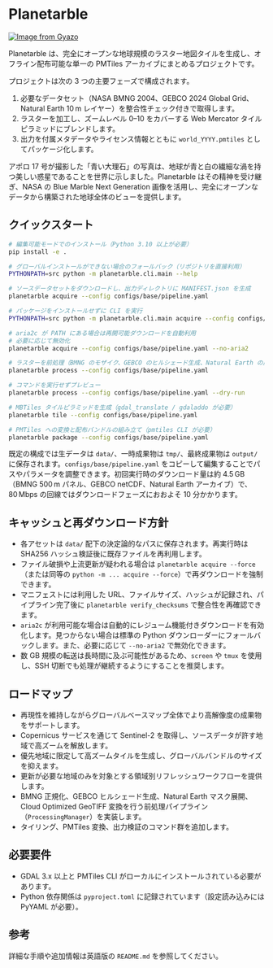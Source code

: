 # Planetarble

[![Image from Gyazo](https://i.gyazo.com/aefeffdeb3c3575ff02037a8509c4d7c.png)](https://gyazo.com/aefeffdeb3c3575ff02037a8509c4d7c)

Planetarble は、完全にオープンな地球規模のラスター地図タイルを生成し、オフライン配布可能な単一の PMTiles アーカイブにまとめるプロジェクトです。

プロジェクトは次の 3 つの主要フェーズで構成されます。

1. 必要なデータセット（NASA BMNG 2004、GEBCO 2024 Global Grid、Natural Earth 10 m レイヤー）を整合性チェック付きで取得します。
2. ラスターを加工し、ズームレベル 0–10 をカバーする Web Mercator タイルピラミッドにブレンドします。
3. 出力を付属メタデータやライセンス情報とともに `world_YYYY.pmtiles` としてパッケージ化します。

アポロ 17 号が撮影した「青い大理石」の写真は、地球が青と白の繊細な渦を持つ美しい惑星であることを世界に示しました。Planetarble はその精神を受け継ぎ、NASA の Blue Marble Next Generation 画像を活用し、完全にオープンなデータから構築された地球全体のビューを提供します。

## クイックスタート

```bash
# 編集可能モードでのインストール（Python 3.10 以上が必要）
pip install -e .

# グローバルインストールができない場合のフォールバック（リポジトリを直接利用）
PYTHONPATH=src python -m planetarble.cli.main --help

# ソースデータセットをダウンロードし、出力ディレクトリに MANIFEST.json を生成
planetarble acquire --config configs/base/pipeline.yaml

# パッケージをインストールせずに CLI を実行
PYTHONPATH=src python -m planetarble.cli.main acquire --config configs/base/pipeline.yaml

# aria2c が PATH にある場合は再開可能ダウンロードを自動利用
# 必要に応じて無効化
planetarble acquire --config configs/base/pipeline.yaml --no-aria2

# ラスターを前処理（BMNG のモザイク、GEBCO のヒルシェード生成、Natural Earth の展開）
planetarble process --config configs/base/pipeline.yaml

# コマンドを実行せずプレビュー
planetarble process --config configs/base/pipeline.yaml --dry-run

# MBTiles タイルピラミッドを生成（gdal_translate / gdaladdo が必要）
planetarble tile --config configs/base/pipeline.yaml

# PMTiles への変換と配布バンドルの組み立て（pmtiles CLI が必要）
planetarble package --config configs/base/pipeline.yaml
```

既定の構成では生データは `data/`、一時成果物は `tmp/`、最終成果物は `output/` に保存されます。`configs/base/pipeline.yaml` をコピーして編集することでパスやパラメータを調整できます。初回実行時のダウンロード量は約 4.5 GB（BMNG 500 m パネル、GEBCO netCDF、Natural Earth アーカイブ）で、80 Mbps の回線ではダウンロードフェーズにおおよそ 10 分かかります。

## キャッシュと再ダウンロード方針

- 各アセットは `data/` 配下の決定論的なパスに保存されます。再実行時は SHA256 ハッシュ検証後に既存ファイルを再利用します。
- ファイル破損や上流更新が疑われる場合は `planetarble acquire --force`（または同等の `python -m ... acquire --force`）で再ダウンロードを強制できます。
- マニフェストには利用した URL、ファイルサイズ、ハッシュが記録され、パイプライン完了後に `planetarble verify_checksums` で整合性を再確認できます。
- `aria2c` が利用可能な場合は自動的にレジューム機能付きダウンロードを有効化します。見つからない場合は標準の Python ダウンローダーにフォールバックします。また、必要に応じて `--no-aria2` で無効化できます。
- 数 GB 規模の転送は長時間に及ぶ可能性があるため、`screen` や `tmux` を使用し、SSH 切断でも処理が継続するようにすることを推奨します。

## ロードマップ

- 再現性を維持しながらグローバルベースマップ全体でより高解像度の成果物をサポートします。
- Copernicus サービスを通じて Sentinel-2 を取得し、ソースデータが許す地域で高ズームを解放します。
- 優先地域に限定して高ズームタイルを生成し、グローバルバンドルのサイズを抑えます。
- 更新が必要な地域のみを対象とする領域別リフレッシュワークフローを提供します。
- BMNG 正規化、GEBCO ヒルシェード生成、Natural Earth マスク展開、Cloud Optimized GeoTIFF 変換を行う前処理パイプライン（`ProcessingManager`）を実装します。
- タイリング、PMTiles 変換、出力検証のコマンド群を追加します。

## 必要要件

- GDAL 3.x 以上と PMTiles CLI がローカルにインストールされている必要があります。
- Python 依存関係は `pyproject.toml` に記録されています（設定読み込みには PyYAML が必要）。

## 参考

詳細な手順や追加情報は英語版の `README.md` を参照してください。
